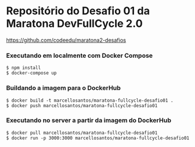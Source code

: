 # Repositório do Desafio 01 da Maratona DevFullCycle 2.0

https://github.com/codeedu/maratona2-desafios

### Executando em localmente com Docker Compose

```
$ npm install
$ docker-compose up
```

### Buildando a imagem para o DockerHub
```
$ docker build -t marcellosantos/maratona-fullcycle-desafio01 .
$ docker push marcellosantos/maratona-fullcycle-desafio01
```

### Executando no server a partir da imagem do DockerHub
```
$ docker pull marcellosantos/maratona-fullcycle-desafio01
$ docker run -p 3000:3000 marcellosantos/maratona-fullcycle-desafio01

```
